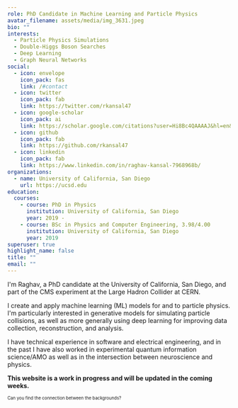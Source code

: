 ```yaml
---
role: PhD Candidate in Machine Learning and Particle Physics
avatar_filename: assets/media/img_3631.jpeg
bio: ""
interests:
  - Particle Physics Simulations
  - Double-Higgs Boson Searches
  - Deep Learning
  - Graph Neural Networks
social:
  - icon: envelope
    icon_pack: fas
    link: /#contact
  - icon: twitter
    icon_pack: fab
    link: https://twitter.com/rkansal47
  - icon: google-scholar
    icon_pack: ai
    link: https://scholar.google.com/citations?user=Hi8Bc4QAAAAJ&hl=en&oi=ao
  - icon: github
    icon_pack: fab
    link: https://github.com/rkansal47
  - icon: linkedin
    icon_pack: fab
    link: https://www.linkedin.com/in/raghav-kansal-7968968b/
organizations:
  - name: University of California, San Diego
    url: https://ucsd.edu
education:
  courses:
    - course: PhD in Physics
      institution: University of California, San Diego
      year: 2019 -
    - course: BSc in Physics and Computer Engineering, 3.98/4.00
      institution: University of California, San Diego
      year: 2019
superuser: true
highlight_name: false
title: ""
email: ""
---
```

I'm Raghav, a PhD candidate at the University of California, San Diego, and part of the CMS experiment at the Large Hadron Collider at CERN.

I create and apply machine learning (ML) models for and to particle physics. I'm particularly interested in generative models for simulating particle collisions, as well as more generally using deep learning for improving data collection, reconstruction, and analysis.

I have technical experience in software and electrical engineering, and in the past I have also worked in experimental quantum information science/AMO as well as in the intersection between neuroscience and physics.

<b> This website is a work in progress and will be updated in the coming weeks. </b>

<sup><sub> Can you find the connection between the backgrounds? </sub></sup>

